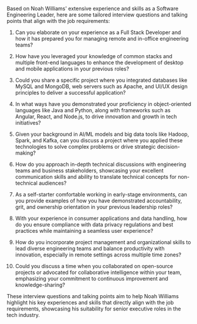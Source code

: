 Based on Noah Williams' extensive experience and skills as a Software Engineering Leader, here are some tailored interview questions and talking points that align with the job requirements:

1. Can you elaborate on your experience as a Full Stack Developer and how it has prepared you for managing remote and in-office engineering teams?

2. How have you leveraged your knowledge of common stacks and multiple front-end languages to enhance the development of desktop and mobile applications in your previous roles?

3. Could you share a specific project where you integrated databases like MySQL and MongoDB, web servers such as Apache, and UI/UX design principles to deliver a successful application?

4. In what ways have you demonstrated your proficiency in object-oriented languages like Java and Python, along with frameworks such as Angular, React, and Node.js, to drive innovation and growth in tech initiatives?

5. Given your background in AI/ML models and big data tools like Hadoop, Spark, and Kafka, can you discuss a project where you applied these technologies to solve complex problems or drive strategic decision-making?

6. How do you approach in-depth technical discussions with engineering teams and business stakeholders, showcasing your excellent communication skills and ability to translate technical concepts for non-technical audiences?

7. As a self-starter comfortable working in early-stage environments, can you provide examples of how you have demonstrated accountability, grit, and ownership orientation in your previous leadership roles?

8. With your experience in consumer applications and data handling, how do you ensure compliance with data privacy regulations and best practices while maintaining a seamless user experience?

9. How do you incorporate project management and organizational skills to lead diverse engineering teams and balance productivity with innovation, especially in remote settings across multiple time zones?

10. Could you discuss a time when you collaborated on open-source projects or advocated for collaborative intelligence within your team, emphasizing your commitment to continuous improvement and knowledge-sharing?

These interview questions and talking points aim to help Noah Williams highlight his key experiences and skills that directly align with the job requirements, showcasing his suitability for senior executive roles in the tech industry.